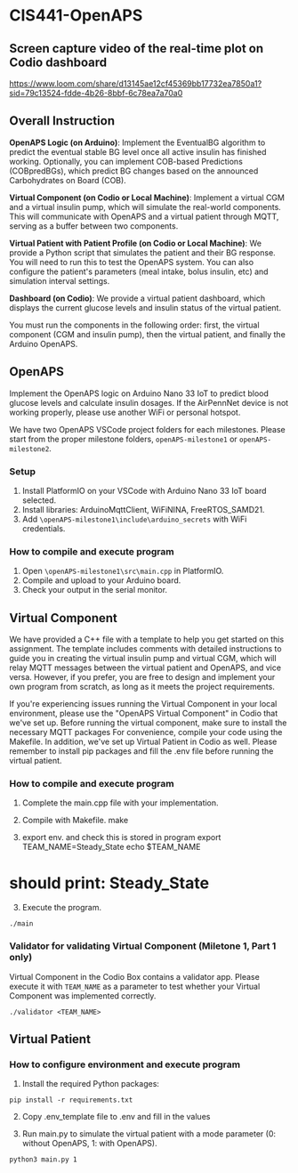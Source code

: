 # CIS441-OpenAPS

## Screen capture video of the real-time plot on Codio dashboard
https://www.loom.com/share/d13145ae12cf45369bb17732ea7850a1?sid=79c13524-fdde-4b26-8bbf-6c78ea7a70a0

## Overall Instruction

**OpenAPS Logic (on Arduino)**: Implement the EventualBG algorithm to predict the eventual stable BG level once all active insulin has finished working. Optionally, you can implement COB-based Predictions (COBpredBGs), which predict BG changes based on the announced Carbohydrates on Board (COB).

**Virtual Component (on Codio or Local Machine)**: Implement a virtual CGM and a virtual insulin pump, which will simulate the real-world components. This will communicate with OpenAPS and a virtual patient through MQTT, serving as a buffer between two components.

**Virtual Patient with Patient Profile (on Codio or Local Machine)**: We provide a Python script that simulates the patient and their BG response. You will need to run this to test the OpenAPS system. You can also configure the patient's parameters (meal intake, bolus insulin, etc) and simulation interval settings.

**Dashboard (on Codio)**: We provide a virtual patient dashboard, which displays the current glucose levels and insulin status of the virtual patient.

You must run the components in the following order: first, the virtual component (CGM and insulin pump), then the virtual patient, and finally the Arduino OpenAPS.

## OpenAPS

Implement the OpenAPS logic on Arduino Nano 33 IoT to predict blood glucose levels and calculate insulin dosages. If the AirPennNet device is not working properly, please use another WiFi or personal hotspot. 

We have two OpenAPS VSCode project folders for each milestones. Please start from the proper milestone folders, `openAPS-milestone1` or `openAPS-milestone2`.

### Setup
1. Install PlatformIO on your VSCode with Arduino Nano 33 IoT board selected.
2. Install libraries: ArduinoMqttClient, WiFiNINA, FreeRTOS_SAMD21.
3. Add `\openAPS-milestone1\include\arduino_secrets` with WiFi credentials.

### How to compile and execute program
1. Open `\openAPS-milestone1\src\main.cpp` in PlatformIO.
2. Compile and upload to your Arduino board.
3. Check your output in the serial monitor.

## Virtual Component

We have provided a C++ file with a template to help you get started on this assignment. The template includes comments with detailed instructions to guide you in creating the virtual insulin pump and virtual CGM, which will relay MQTT messages between the virtual patient and OpenAPS, and vice versa. However, if you prefer, you are free to design and implement your own program from scratch, as long as it meets the project requirements.

If you're experiencing issues running the Virtual Component in your local environment, please use the "OpenAPS Virtual Component" in Codio that we've set up.
Before running the virtual component, make sure to install the necessary MQTT packages
For convenience, compile your code using the Makefile.
In addition, we've set up Virtual Patient in Codio as well. Please remember to install pip packages and fill the .env file before running the virtual patient. 


### How to compile and execute program
1. Complete the main.cpp file with your implementation.

2. Compile with Makefile.
make

3. export env. and check this is stored in program
export TEAM_NAME=Steady_State
echo $TEAM_NAME
# should print: Steady_State

3. Execute the program.
```
./main
```

### Validator for validating Virtual Component (Miletone 1, Part 1 only)

Virtual Component in the Codio Box contains a validator app. Please execute it with `TEAM_NAME` as a parameter to test whether your Virtual Component was implemented correctly.

```
./validator <TEAM_NAME>
```

## Virtual Patient

### How to configure environment and execute program
1. Install the required Python packages:

```
pip install -r requirements.txt
```

2. Copy .env_template file to .env and fill in the values

3. Run main.py to simulate the virtual patient with a mode parameter (0: without OpenAPS, 1: with OpenAPS).
```
python3 main.py 1
```


